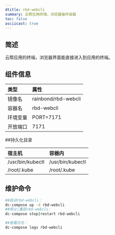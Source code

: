```yaml
---
dtitle: rbd-webcli
summary: 云帮应用终端，浏览器操作容器
toc: false
asciicast: true
---
```


<div id="toc"></div>

## 简述

云帮应用的终端，浏览器界面能直接进入到应用的终端。

## 组件信息

| 类型   | 属性                  |
| :--- | :------------------ |
| 镜像名  | rainbond/rbd-webcli |
| 容器名  | rbd-webcli          |
| 环境变量 | PORT=7171           |
| 开放端口 | 7171                |

##持久化目录

| 宿主机              | 容器内              |
| :--------------- | :--------------- |
| /usr/bin/kubectl | /usr/bin/kubectl |
| /root/.kube      | /root/.kube      |

## 维护命令

```bash
##启动rbd-webcli：
dc-compose up -d rbd-webcli
##停止|重启rbd-webcli:
dc-compose stop|restart rbd-webcli

##查看日志：
dc-compose logs rbd-webcli
```

